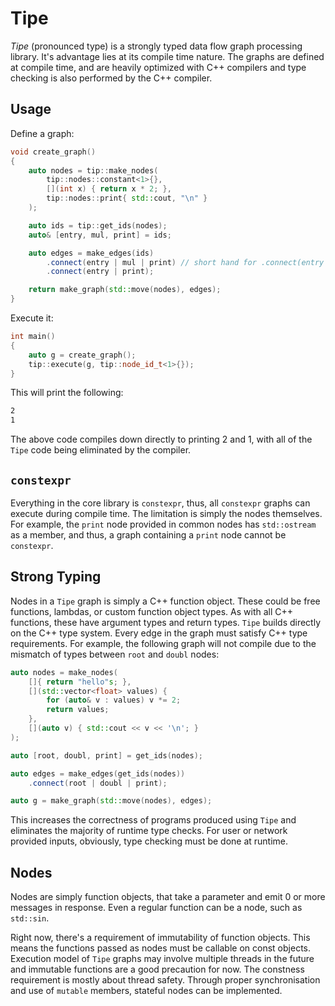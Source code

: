 # Tipe

_Tipe_ (pronounced type) is a strongly typed data flow graph processing library.
It's advantage lies at its compile time nature. The graphs are defined at compile
time, and are heavily optimized with C++ compilers and type checking is also
performed by the C++ compiler.

## Usage

Define a graph:

```cpp
void create_graph()
{
    auto nodes = tip::make_nodes(
        tip::nodes::constant<1>{},
        [](int x) { return x * 2; },
        tip::nodes::print{ std::cout, "\n" }
    );

    auto ids = tip::get_ids(nodes);
    auto& [entry, mul, print] = ids;

    auto edges = make_edges(ids)
        .connect(entry | mul | print) // short hand for .connect(entry | mul).connect(mul | print)
        .connect(entry | print);

    return make_graph(std::move(nodes), edges);
}
```

Execute it:

```cpp
int main()
{
    auto g = create_graph();
    tip::execute(g, tip::node_id_t<1>{});
}
```

This will print the following:

```bash
2
1
```

The above code compiles down directly to printing 2 and 1, with all of the `Tipe`
code being eliminated by the compiler.

## `constexpr`

Everything in the core library is `constexpr`, thus, all `constexpr` graphs can execute
during compile time. The limitation is simply the nodes themselves. For example, the
`print` node provided in common nodes has `std::ostream` as a member, and thus, a graph
containing a `print` node cannot be `constexpr`.

## Strong Typing

Nodes in a `Tipe` graph is simply a C++ function object. These could be free functions,
lambdas, or custom function object types. As with all C++ functions, these have argument
types and return types. `Tipe` builds directly on the C++ type system. Every edge in the
graph must satisfy C++ type requirements. For example, the following graph will not
compile due to the mismatch of types between `root` and `doubl` nodes:

```cpp
auto nodes = make_nodes(
    []{ return "hello"s; },
    [](std::vector<float> values) {
        for (auto& v : values) v *= 2;
        return values;
    },
    [](auto v) { std::cout << v << '\n'; }
);

auto [root, doubl, print] = get_ids(nodes);

auto edges = make_edges(get_ids(nodes))
    .connect(root | doubl | print);

auto g = make_graph(std::move(nodes), edges);
```

This increases the correctness of programs produced using `Tipe` and eliminates the
majority of runtime type checks. For user or network provided inputs, obviously, type
checking must be done at runtime.

## Nodes

Nodes are simply function objects, that take a parameter and emit 0 or more messages
in response. Even a regular function can be a node, such as `std::sin`.

Right now, there's a requirement of immutability of function objects. This means the
functions passed as nodes must be callable on const objects. Execution model of `Tipe`
graphs may involve multiple threads in the future and immutable functions are a good
precaution for now. The constness requirement is mostly about thread safety. Through
proper synchronisation and use of `mutable` members, stateful nodes can be implemented.
